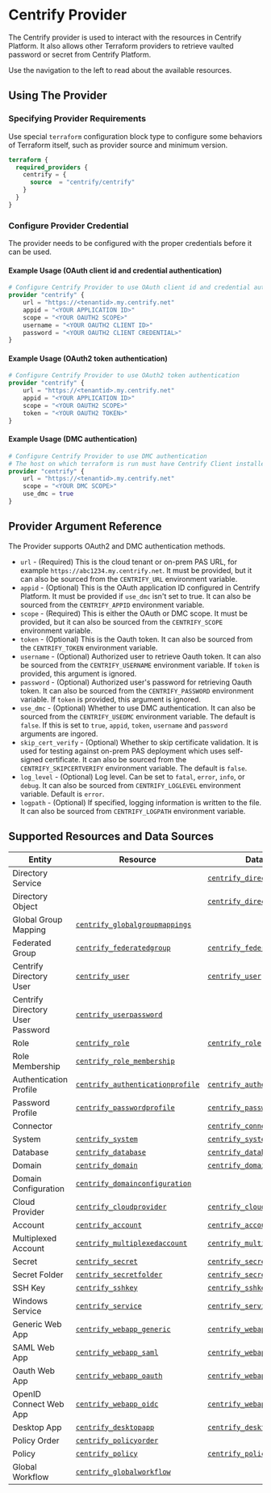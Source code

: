 # Centrify Provider

The Centrify provider is used to interact with the resources in Centrify Platform. It also allows other Terraform providers to retrieve vaulted password or secret from Centrify Platform.

Use the navigation to the left to read about the available resources.

## Using The Provider

### Specifying Provider Requirements

Use special `terraform` configuration block type to configure some behaviors of Terraform itself, such as provider source and minimum version.

```terraform
terraform {
  required_providers {
    centrify = {
      source  = "centrify/centrify"
    }
  }
}
```

### Configure Provider Credential

The provider needs to be configured with the proper credentials before it can be used.

#### Example Usage (OAuth client id and credential authentication)

```terraform
# Configure Centrify Provider to use OAuth client id and credential authentication
provider "centrify" {
    url = "https://<tenantid>.my.centrify.net"
    appid = "<YOUR APPLICATION ID>"
    scope = "<YOUR OAUTH2 SCOPE>"
    username = "<YOUR OAUTH2 CLIENT ID>"
    password = "<YOUR OAUTH2 CLIENT CREDENTIAL>"
}
```

#### Example Usage (OAuth2 token authentication)

```terraform
# Configure Centrify Provider to use OAuth2 token authentication
provider "centrify" {
    url = "https://<tenantid>.my.centrify.net"
    appid = "<YOUR APPLICATION ID>"
    scope = "<YOUR OAUTH2 SCOPE>"
    token = "<YOUR OAUTH2 TOKEN>"
}
```

#### Example Usage (DMC authentication)

```terraform
# Configure Centrify Provider to use DMC authentication
# The host on which terraform is run must have Centrify Client installed and enrolled into Centrify Platform
provider "centrify" {
    url = "https://<tenantid>.my.centrify.net"
    scope = "<YOUR DMC SCOPE>"
    use_dmc = true
}
```

## Provider Argument Reference

The Provider supports OAuth2 and DMC authentication methods.

- `url` - (Required) This is the cloud tenant or on-prem PAS URL, for example `https://abc1234.my.centrify.net`. It must be provided, but it can also be sourced from the `CENTRIFY_URL` environment variable.
- `appid` - (Optional) This is the OAuth application ID configured in Centrify Platform. It must be provided if `use_dmc` isn't set to true. It can also be sourced from the `CENTRIFY_APPID` environment variable.
- `scope` - (Required) This is either the OAuth or DMC scope. It must be provided, but it can also be sourced from the `CENTRIFY_SCOPE` environment variable.
- `token` - (Optional) This is the Oauth token. It can also be sourced from the `CENTRIFY_TOKEN` environment variable.
- `username` - (Optional) Authorized user to retrieve Oauth token. It can also be sourced from the `CENTRIFY_USERNAME` environment variable. If `token` is provided, this argument is ignored.
- `password` - (Optional) Authorized user's password for retrieving Oauth token. It can also be sourced from the `CENTRIFY_PASSWORD` environment variable. If `token` is provided, this argument is ignored.
- `use_dmc` - (Optional) Whether to use DMC authentication. It can also be sourced from the `CENTRIFY_USEDMC` environment variable. The default is `false`. If this is set to `true`, `appid`, `token`, `username` and `password` arguments are ingored.
- `skip_cert_verify` - (Optional) Whether to skip certificate validation. It is used for testing against on-prem PAS deployment which uses self-signed certificate. It can also be sourced from the `CENTRIFY_SKIPCERTVERIFY` environment variable. The default is `false`.
- `log_level` - (Optional) Log level. Can be set to `fatal`, `error`, `info`, or `debug`. It can also be sourced from `CENTRIFY_LOGLEVEL` environment variable. Default is `error`.
- `logpath` - (Optional) If specified, logging information is written to the file. It can also be sourced from `CENTRIFY_LOGPATH` environment variable.

## Supported Resources and Data Sources

|  Entity  |  Resource  |  Data Source  |
| ---- | ---- | --- |
| Directory Service | | [`centrify_directoryservice`](./data-sources/directoryservice.md) |
| Directory Object | | [`centrify_directoryobject`](./data-sources/directoryobject.md) |
| Global Group Mapping | [`centrify_globalgroupmappings`](./resources/globalgroupmappings.md) | |
| Federated Group | [`centrify_federatedgroup`](./resources/federatedgroup.md) | [`centrify_federatedgroup`](./data-sources/federatedgroup.md) |
| Centrify Directory User | [`centrify_user`](./resources/user.md) | [`centrify_user`](./data-sources/user.md) |
| Centrify Directory User Password | [`centrify_userpassword`](./resources/userpassword.md) | |
| Role | [`centrify_role`](./resources/role.md) | [`centrify_role`](./data-sources/role.md) |
| Role Membership | [`centrify_role_membership`](./resources/role_membership.md) | |
| Authentication Profile | [`centrify_authenticationprofile`](./resources/authenticationprofile.md) | [`centrify_authenticationprofile`](./data-sources/authenticationprofile.md) |
| Password Profile | [`centrify_passwordprofile`](./resources/passwordprofile.md) | [`centrify_passwordprofile`](./data-sources/passwordprofile.md) |
| Connector | | [`centrify_connector`](./data-sources/connector.md) |
| System | [`centrify_system`](./resources/system.md) | [`centrify_system`](./data-sources/system.md) |
| Database | [`centrify_database`](./resources/database.md) | [`centrify_database`](./data-sources/database.md) |
| Domain | [`centrify_domain`](./resources/domain.md) | [`centrify_domain`](./data-sources/domain.md) |
| Domain Configuration | [`centrify_domainconfiguration`](./resources/domainconfiguration.md) | |
| Cloud Provider | [`centrify_cloudprovider`](./resources/cloudprovider.md) | [`centrify_cloudprovider`](./data-sources/cloudprovider.md) |
| Account | [`centrify_account`](./resources/account.md) | [`centrify_account`](./data-sources/account.md) |
| Multiplexed Account | [`centrify_multiplexedaccount`](./resources/multiplexedaccount.md) | [`centrify_multiplexedaccount`](./data-sources/multiplexedaccount.md) |
| Secret | [`centrify_secret`](./resources/secret.md) | [`centrify_secret`](./data-sources/secret.md) |
| Secret Folder | [`centrify_secretfolder`](./resources/secretfolder.md) | [`centrify_secretfolder`](./data-sources/secretfolder.md) |
| SSH Key | [`centrify_sshkey`](./resources/sshkey.md) | [`centrify_sshkey`](./data-sources/sshkey.md) |
| Windows Service | [`centrify_service`](./resources/service.md) | [`centrify_service`](./data-sources/service.md) |
| Generic Web App | [`centrify_webapp_generic`](./resources/webapp_generic.md) | [`centrify_webapp_generic`](./data-sources/webapp_generic.md) |
| SAML Web App | [`centrify_webapp_saml`](./resources/webapp_saml.md) | [`centrify_webapp_saml`](./data-sources/webapp_saml.md) |
| Oauth Web App | [`centrify_webapp_oauth`](./resources/webapp_oauth.md) | [`centrify_webapp_oauth`](./data-sources/webapp_oauth.md) |
| OpenID Connect Web App | [`centrify_webapp_oidc`](./resources/webapp_oidc.md) | [`centrify_webapp_oidc`](./data-sources/webapp_oidc.md) |
| Desktop App | [`centrify_desktopapp`](./resources/desktopapp.md) | [`centrify_desktopapp`](./data-sources/desktopapp.md) |
| Policy Order | [`centrify_policyorder`](./resources/policy.md) | |
| Policy | [`centrify_policy`](./resources/policy.md) | [`centrify_policy`](./data-sources/policy.md) |
| Global Workflow | [`centrify_globalworkflow`](./resources/globalworkflow.md) | |
